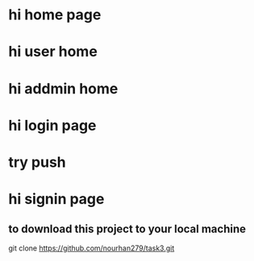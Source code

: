 # hi home page 
# hi user home
# hi addmin home
# hi login page
# try push
# hi signin page
## to download this project to your local machine 
git clone https://github.com/nourhan279/task3.git
